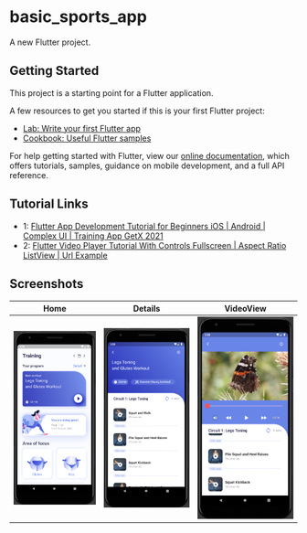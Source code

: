 # basic_sports_app

A new Flutter project.

## Getting Started

This project is a starting point for a Flutter application.

A few resources to get you started if this is your first Flutter project:

- [Lab: Write your first Flutter app](https://flutter.dev/docs/get-started/codelab)
- [Cookbook: Useful Flutter samples](https://flutter.dev/docs/cookbook)

For help getting started with Flutter, view our
[online documentation](https://flutter.dev/docs), which offers tutorials,
samples, guidance on mobile development, and a full API reference.

## Tutorial Links

+ 1: [Flutter App Development Tutorial for Beginners iOS | Android | Complex UI | Training App GetX 2021](https://www.youtube.com/watch?v=svQOxQde0bg)
+ 2: [Flutter Video Player Tutorial With Controls Fullscreen | Aspect Ratio ListView | Url Example](https://www.youtube.com/watch?v=OXQ5ee6p9ZA&t=0s)

## Screenshots
| **Home**                                                                                                      | **Details**                                                                                                         | **VideoView**                                                                                                            |
|:-------------------------------------------------------------------------------------------------------------:|:-------------------------------------------------------------------------------------------------------------------:|:------------------------------------------------------------------------------------------------------------------------:|
| ![Home](https://raw.githubusercontent.com/PhoenixNest/getx_in_use/main/basic_sports_app/screenshots/home.png) | ![Details](https://raw.githubusercontent.com/PhoenixNest/getx_in_use/main/basic_sports_app/screenshots/details.png) | ![VideoView](https://raw.githubusercontent.com/PhoenixNest/getx_in_use/main/basic_sports_app/screenshots/play_video.png) |
